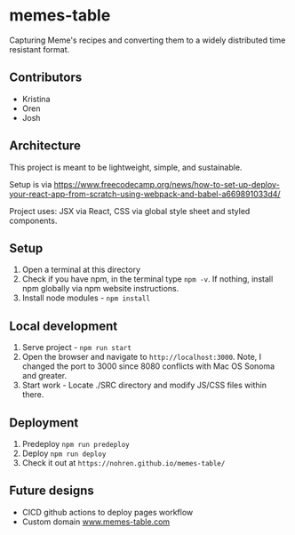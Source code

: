 # memes-table

Capturing Meme's recipes and converting them to a widely distributed time resistant format.

## Contributors

- Kristina
- Oren
- Josh

## Architecture

This project is meant to be lightweight, simple, and sustainable.

Setup is via
https://www.freecodecamp.org/news/how-to-set-up-deploy-your-react-app-from-scratch-using-webpack-and-babel-a669891033d4/

Project uses:
JSX via React, CSS via global style sheet and styled components.

## Setup

1. Open a terminal at this directory
2. Check if you have npm, in the terminal type `npm -v`. If nothing, install npm globally via npm website instructions.
3. Install node modules - `npm install`

## Local development

1. Serve project - `npm run start`
2. Open the browser and navigate to `http://localhost:3000`. Note, I changed the port to 3000 since 8080 conflicts with Mac OS Sonoma and greater.
3. Start work - Locate ./SRC directory and modify JS/CSS files within there.

## Deployment

1. Predeploy `npm run predeploy`
2. Deploy `npm run deploy`
3. Check it out at `https://nohren.github.io/memes-table/`

## Future designs

- CICD github actions to deploy pages workflow
- Custom domain www.memes-table.com

